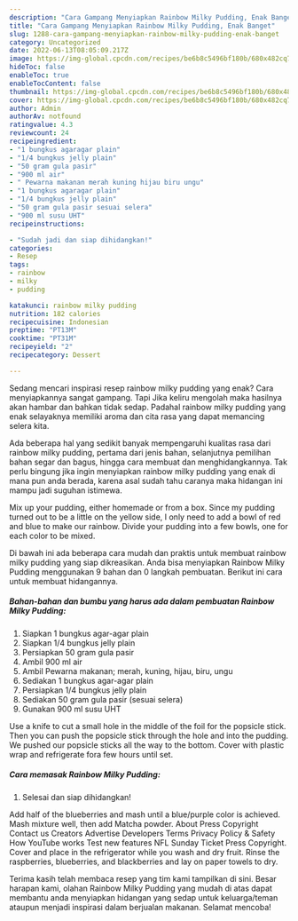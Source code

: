 ```yaml
---
description: "Cara Gampang Menyiapkan Rainbow Milky Pudding, Enak Banget"
title: "Cara Gampang Menyiapkan Rainbow Milky Pudding, Enak Banget"
slug: 1288-cara-gampang-menyiapkan-rainbow-milky-pudding-enak-banget
category: Uncategorized
date: 2022-06-13T08:05:09.217Z
image: https://img-global.cpcdn.com/recipes/be6b8c5496bf180b/680x482cq70/rainbow-milky-pudding-foto-resep-utama.jpg
hideToc: false
enableToc: true
enableTocContent: false
thumbnail: https://img-global.cpcdn.com/recipes/be6b8c5496bf180b/680x482cq70/rainbow-milky-pudding-foto-resep-utama.jpg
cover: https://img-global.cpcdn.com/recipes/be6b8c5496bf180b/680x482cq70/rainbow-milky-pudding-foto-resep-utama.jpg
author: Admin
authorAv: notfound
ratingvalue: 4.3
reviewcount: 24
recipeingredient:
- "1 bungkus agaragar plain"
- "1/4 bungkus jelly plain"
- "50 gram gula pasir"
- "900 ml air"
- " Pewarna makanan merah kuning hijau biru ungu"
- "1 bungkus agaragar plain"
- "1/4 bungkus jelly plain"
- "50 gram gula pasir sesuai selera"
- "900 ml susu UHT"
recipeinstructions:

- "Sudah jadi dan siap dihidangkan!"
categories:
- Resep
tags:
- rainbow
- milky
- pudding

katakunci: rainbow milky pudding 
nutrition: 182 calories
recipecuisine: Indonesian
preptime: "PT13M"
cooktime: "PT31M"
recipeyield: "2"
recipecategory: Dessert

---
```



Sedang mencari inspirasi resep rainbow milky pudding yang enak? Cara menyiapkannya sangat gampang. Tapi Jika keliru mengolah maka hasilnya akan hambar dan bahkan tidak sedap. Padahal rainbow milky pudding yang enak selayaknya memiliki aroma dan cita rasa yang dapat memancing selera kita.


Ada beberapa hal yang sedikit banyak mempengaruhi kualitas rasa dari rainbow milky pudding, pertama dari jenis bahan, selanjutnya pemilihan bahan segar dan bagus, hingga cara membuat dan menghidangkannya. Tak perlu bingung jika ingin menyiapkan rainbow milky pudding yang enak di mana pun anda berada, karena asal sudah tahu caranya maka hidangan ini mampu jadi suguhan istimewa.

Mix up your pudding, either homemade or from a box. Since my pudding turned out to be a little on the yellow side, I only need to add a bowl of red and blue to make our rainbow. Divide your pudding into a few bowls, one for each color to be mixed.


Di bawah ini ada beberapa cara mudah dan praktis untuk membuat rainbow milky pudding yang siap dikreasikan. Anda bisa menyiapkan Rainbow Milky Pudding menggunakan 9 bahan dan 0 langkah pembuatan. Berikut ini cara untuk membuat hidangannya.

<!--inarticleads1-->

##### Bahan-bahan dan bumbu yang harus ada dalam pembuatan Rainbow Milky Pudding:

1. Siapkan 1 bungkus agar-agar plain
1. Siapkan 1/4 bungkus jelly plain
1. Persiapkan 50 gram gula pasir
1. Ambil 900 ml air
1. Ambil  Pewarna makanan; merah, kuning, hijau, biru, ungu
1. Sediakan 1 bungkus agar-agar plain
1. Persiapkan 1/4 bungkus jelly plain
1. Sediakan 50 gram gula pasir (sesuai selera)
1. Gunakan 900 ml susu UHT


Use a knife to cut a small hole in the middle of the foil for the popsicle stick. Then you can push the popsicle stick through the hole and into the pudding. We pushed our popsicle sticks all the way to the bottom. Cover with plastic wrap and refrigerate fora few hours until set. 

<!--inarticleads2-->

##### Cara memasak Rainbow Milky Pudding:


1. Selesai dan siap dihidangkan!

Add half of the blueberries and mash until a blue/purple color is achieved. Mash mixture well, then add Matcha powder. About Press Copyright Contact us Creators Advertise Developers Terms Privacy Policy &amp; Safety How YouTube works Test new features NFL Sunday Ticket Press Copyright. Cover and place in the refrigerator while you wash and dry fruit. Rinse the raspberries, blueberries, and blackberries and lay on paper towels to dry. 

Terima kasih telah membaca resep yang tim kami tampilkan di sini. Besar harapan kami, olahan Rainbow Milky Pudding yang mudah di atas dapat membantu anda menyiapkan hidangan yang sedap untuk keluarga/teman ataupun menjadi inspirasi dalam berjualan makanan. Selamat mencoba!
